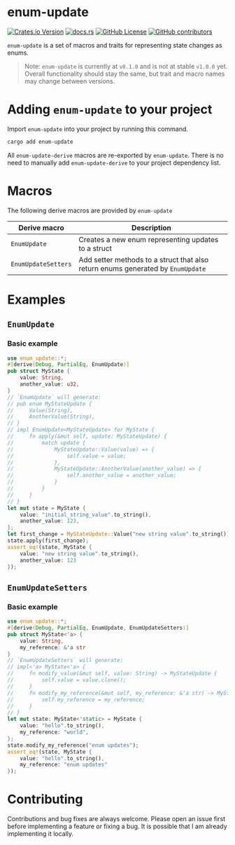 # enum-update
[![Crates.io Version](https://img.shields.io/crates/v/enum-update?label=crates.io)](https://crates.io/crates/enum-update) [![docs.rs](https://img.shields.io/docsrs/enum-update)](https://docs.rs/enum-update/latest/enum_update/) [![GitHub License](https://img.shields.io/github/license/Eisverygoodletter/enum-update)](LICENSE) [![GitHub contributors](https://img.shields.io/github/contributors/Eisverygoodletter/enum-update)](#)

`enum-update` is a set of macros and traits for representing state changes as enums.

> Note: `enum-update` is currently at `v0.1.0` and is not at stable `v1.0.0` yet. Overall functionality should stay the same, but trait and macro names may change between versions.

# Adding `enum-update` to your project

Import `enum-update` into your project by running this command.
```sh
cargo add enum-update
```
All `enum-update-derive` macros are re-exported by `enum-update`. There is no need to manually add `enum-update-derive` to your project dependency list.

# Macros

The following derive macros are provided by `enum-update`

| Derive macro | Description |
| ---   | ----------- |
| `EnumUpdate` | Creates a new enum representing updates to a struct |
| `EnumUpdateSetters` | Add setter methods to a struct that also return enums generated by `EnumUpdate` |

# Examples
## `EnumUpdate`

### Basic example

```rust
use enum_update::*;
#[derive(Debug, PartialEq, EnumUpdate)]
pub struct MyState {
    value: String,
    another_value: u32,
}
// `EnumUpdate` will generate:
// pub enum MyStateUpdate {
//     Value(String),
//     AnotherValue(String),
// }
// impl EnumUpdate<MyStateUpdate> for MyState {
//     fn apply(&mut self, update: MyStateUpdate) {
//         match update {
//             MyStateUpdate::Value(value) => {
//                 self.value = value;
//             },
//             MyStateUpdate::AnotherValue(another_value) => {
//                 self.another_value = another_value;
//             }
//         }
//     }
// }
let mut state = MyState {
    value: "initial_string_value".to_string(),
    another_value: 123,
};
let first_change = MyStateUpdate::Value("new string value".to_string());
state.apply(first_change);
assert_eq!(state, MyState {
    value: "new string value".to_string(),
    another_value: 123
});
```

## `EnumUpdateSetters`

### Basic example

```rust
use enum_update::*;
#[derive(Debug, PartialEq, EnumUpdate, EnumUpdateSetters)]
pub struct MyState<'a> {
    value: String,
    my_reference: &'a str
}
// `EnumUpdateSetters` will generate:
// impl<'a> MyState<'a> {
//     fn modify_value(&mut self, value: String) -> MyStateUpdate {
//         self.value = value.clone();
//     }
//     fn modify_my_reference(&mut self, my_reference: &'a str) -> MyStateUpdate {
//         self.my_reference = my_reference;
//     }
// }
let mut state: MyState<'static> = MyState {
    value: "hello".to_string(),
    my_reference: "world",
};
state.modify_my_reference("enum updates");
assert_eq!(state, MyState {
    value: "hello".to_string(),
    my_reference: "enum updates"
});
```

# Contributing

Contributions and bug fixes are always welcome. Please open an issue first before implementing a feature or fixing a bug. It is possible that I am already implementing it locally.
